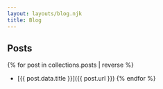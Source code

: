 ```yaml
---
layout: layouts/blog.njk
title: Blog
---
```


## Posts

{% for post in collections.posts | reverse %}
- [{{ post.data.title }}]({{ post.url }})
{% endfor %}